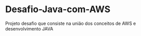 # Desafio-Java-com-AWS
Projeto desafio que consiste na união dos conceitos de AWS e desenvolvimento JAVA

###
